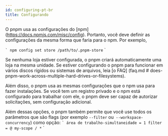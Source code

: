 ```yaml
---
id: configuring-pt-br
title: Configurando
---
```


O pnpm usa as configurações do [npm] (https://docs.npmjs.com/misc/config). Portanto, você deve definir as configurações da mesma forma que faria para o npm. Por exemplo,

`` `
npm config set store /path/to/.pnpm-store
`` `

Se nenhuma loja estiver configurada, o pnpm criará automaticamente uma loja na mesma unidade.
Se estiver configurando o pnpm para funcionar em vários discos rígidos ou sistemas de arquivos, leia [o FAQ] (faq.md # does-pnpm-work-across-multiple-hard-drives-or-filesystems).

Além disso, o pnpm usa as mesmas configurações que o npm usa para fazer instalações. Se você tem um registro privado e o npm está configurado
para trabalhar com ele, o pnpm deve ser capaz de autorizar solicitações, sem configuração adicional.

Além dessas opções, o pnpm também permite que você use todos os parâmetros que são flags (por exemplo `--filter` ou` --workspace-concurrency`) como opção:
`` `
área de trabalho-simultaneidade = 1
filter = @ my-scope / *
`` `
